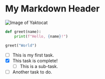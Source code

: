 # My Markdown Header

![Image of Yaktocat](https://octodex.github.com/images/yaktocat.png)

```python
def greet(name):
    print(f"Hello, {name}!")

greet("World")
```

- [ ] This is my first task.
- [x] This task is complete!
    - [ ] This is a sub-task.
- [ ] Another task to do.
